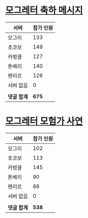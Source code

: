 # [모그레터 축하 메시지](./Event250701_v7_2_10th_moogleletter0.md)

|서버|참가 인원|
|-|-|
|모그리|133|
|초코보|149|
|카벙클|127|
|톤베리|140|
|펜리르|126|
|서버 없음|0|
|||
|**댓글 합계**|**675**|


# [모그레터 모험가 사연](./Event250701_v7_2_10th_moogleletter1.md)

|서버|참가 인원|
|-|-|
|모그리|102|
|초코보|113|
|카벙클|145|
|톤베리|90|
|펜리르|88|
|서버 없음|0|
|||
|**댓글 합계**|**538**|


